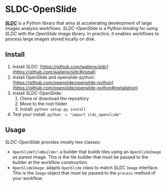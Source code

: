 # SLDC-OpenSlide

[*__SLDC__*](https://github.com/waliens/sldc) is a Python library that aims at accelerating development of large images analysis workflows.
*SLDC-OpenSlide* is a Python binding for using *SLDC* with the *OpenSlide* image library. In practice, it enables workflows to process large images stored locally on disk.

## Install

1. Install SLDC: [https://github.com/waliens/sldc](https://github.com/waliens/sldc#install)
2. Install OpenSlide and openslide-python: [https://github.com/openslide/openslide-python](https://github.com/openslide/openslide-python#installation)
3. Install SLDC-OpenSlide:
    1. Clone or download the repository
    2. Move to the root folder
    3. Install: `python setup.py install`
4. Test your install: `python -c "import sldc_openslide"`

## Usage

*SLDC-OpenSlide* provides mostly two classes:

* `OpenSlideTileBuilder`: a builder that builds tiles using an `OpenSlideImage` as parent image. This is the tile builder that must be passed to the builder at the workflow construction.
* `OpenSlideImage`: adapts `OpenSlide` class to match *SLDC* `Image` interface. This is the `Image` object that must be passed to the `process` method of your workflow.